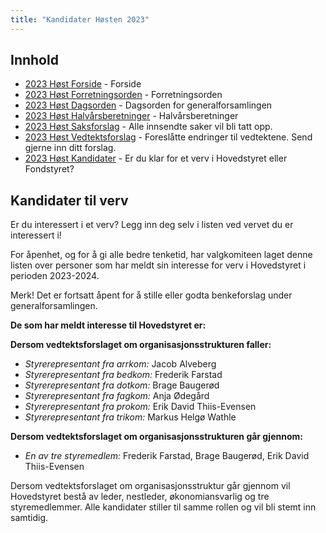 ```yaml
---
title: "Kandidater Høsten 2023"
---
```


## Innhold  
* [2023 Høst Forside](/generalforsamlinger/2023-h)   - Forside
* [2023 Høst Forretningsorden](/generalforsamlinger/2023-h/forretningsorden) - Forretningsorden
* [2023 Høst Dagsorden](/generalforsamlinger/2023-h/dagsorden) - Dagsorden for generalforsamlingen
* [2023 Høst Halvårsberetninger](/generalforsamlinger/2023-h/aarsberetninger) - Halvårsberetninger
* [2023 Høst Saksforslag](/generalforsamlinger/2023-h/saksforslag) - Alle innsendte saker vil bli tatt opp.
* [2023 Høst Vedtektsforslag](/generalforsamlinger/2023-h/vedtekstforslag) - Foreslåtte endringer til vedtektene. Send gjerne inn ditt forslag.
* [2023 Høst Kandidater](/generalforsamlinger/2023-h/valg) - Er du klar for et verv i Hovedstyret eller Fondstyret?


## Kandidater til verv  
Er du interessert i et verv? Legg inn deg selv i listen ved vervet du er interessert i!

For åpenhet, og for å gi alle bedre tenketid, har valgkomiteen laget denne listen over personer som har meldt sin interesse for verv i Hovedstyret i perioden 2023-2024. 

Merk! Det er fortsatt åpent for å stille eller godta benkeforslag under generalforsamlingen.  

**De som har meldt interesse til Hovedstyret er:**

**Dersom vedtektsforslaget om organisasjonsstrukturen faller:**

* *Styrerepresentant fra arrkom:* Jacob Alveberg
* *Styrerepresentant fra bedkom:* Frederik Farstad  
* *Styrerepresentant fra dotkom:* Brage Baugerød 
* *Styrerepresentant fra fagkom:* Anja Ødegård 
* *Styrerepresentant fra prokom:* Erik David Thiis-Evensen
* *Styrerepresentant fra trikom:* Markus Helgø Wathle

**Dersom vedtektsforslaget om organisasjonsstrukturen går gjennom:**

* *En av tre styremedlem:* Frederik Farstad, Brage Baugerød, Erik David Thiis-Evensen

Dersom vedtektsforslaget om organisasjonsstruktur går gjennom vil Hovedstyret bestå av leder, nestleder, økonomiansvarlig og tre styremedlemmer. Alle kandidater stiller til samme rollen og vil bli stemt inn samtidig.